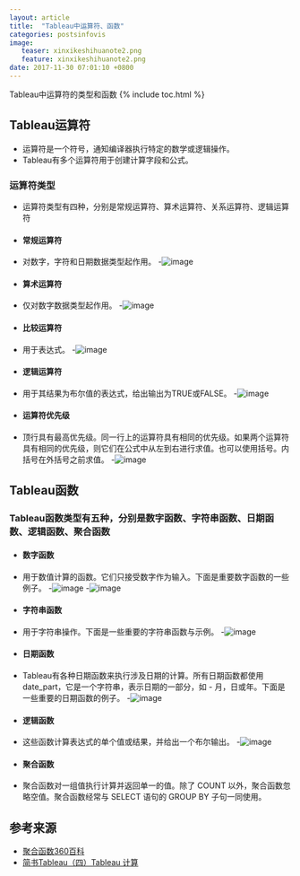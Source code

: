 ```yaml
---
layout: article
title:  "Tableau中运算符、函数"
categories: postsinfovis
image:
   teaser: xinxikeshihuanote2.png
   feature: xinxikeshihuanote2.png
date: 2017-11-30 07:01:10 +0800     
---
```

Tableau中运算符的类型和函数
{% include toc.html %}


## Tableau运算符
 - 运算符是一个符号，通知编译器执行特定的数学或逻辑操作。
 - Tableau有多个运算符用于创建计算字段和公式。
 
### 运算符类型
 - 运算符类型有四种，分别是常规运算符、算术运算符、关系运算符、逻辑运算符
 * #### 常规运算符
 - 对数字，字符和日期数据类型起作用。
-![image](https://Wen-ha.github.io/images/operator1.png)

 * #### 算术运算符
 - 仅对数字数据类型起作用。
-![image](https://Wen-ha.github.io/images/operator2.png)

 * #### 比较运算符
 - 用于表达式。
-![image](https://Wen-ha.github.io/images/operator3.png)

 * #### 逻辑运算符
 - 用于其结果为布尔值的表达式，给出输出为TRUE或FALSE。
-![image](https://Wen-ha.github.io/images/operator4.png)

 * #### 运算符优先级
 - 顶行具有最高优先级。同一行上的运算符具有相同的优先级。如果两个运算符具有相同的优先级，则它们在公式中从左到右进行求值。也可以使用括号。内括号在外括号之前求值。
-![image](https://Wen-ha.github.io/images/operator0.png)

## Tableau函数
 ### Tableau函数类型有五种，分别是数字函数、字符串函数、日期函数、逻辑函数、聚合函数
  * #### 数字函数
 - 用于数值计算的函数。它们只接受数字作为输入。下面是重要数字函数的一些例子。
-![image](https://Wen-ha.github.io/images/function5.png)
-![image](https://Wen-ha.github.io/images/function6.png)

  * #### 字符串函数
 - 用于字符串操作。下面是一些重要的字符串函数与示例。
-![image](https://Wen-ha.github.io/images/function7.png)

  * #### 日期函数
 - Tableau有各种日期函数来执行涉及日期的计算。所有日期函数都使用date_part，它是一个字符串，表示日期的一部分，如 - 月，日或年。下面是一些重要的日期函数的例子。
-![image](https://Wen-ha.github.io/images/function8.png)

  * #### 逻辑函数
 - 这些函数计算表达式的单个值或结果，并给出一个布尔输出。
-![image](https://Wen-ha.github.io/images/function9.png)

  * #### 聚合函数
 - 聚合函数对一组值执行计算并返回单一的值。除了 COUNT 以外，聚合函数忽略空值。聚合函数经常与 SELECT 语句的 GROUP BY 子句一同使用。

## 参考来源
 * [聚合函数360百科](https://baike.so.com/doc/2130951-2254596.html)
 * [简书Tableau（四）Tableau 计算](https://www.jianshu.com/p/360cce74802f)


